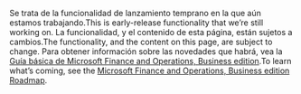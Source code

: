 <span data-ttu-id="fe962-101">Se trata de la funcionalidad de lanzamiento temprano en la que aún estamos trabajando.</span><span class="sxs-lookup"><span data-stu-id="fe962-101">This is early-release functionality that we’re still working on.</span></span> <span data-ttu-id="fe962-102">La funcionalidad, y el contenido de esta página, están sujetos a cambios.</span><span class="sxs-lookup"><span data-stu-id="fe962-102">The functionality, and the content on this page, are subject to change.</span></span> <span data-ttu-id="fe962-103">Para obtener información sobre las novedades que habrá, vea la [Guía básica de Microsoft Finance and Operations, Business edition](https://go.microsoft.com/fwlink/?linkid=842139).</span><span class="sxs-lookup"><span data-stu-id="fe962-103">To learn what’s coming, see the [Microsoft Finance and Operations, Business edition Roadmap](https://go.microsoft.com/fwlink/?linkid=842139).</span></span>